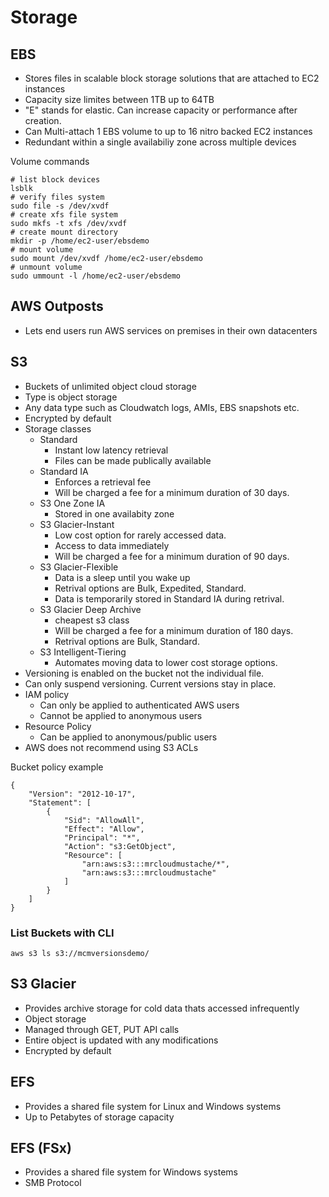 # Storage

## EBS
* Stores files in scalable block storage solutions that are attached to EC2 instances
* Capacity size limites between 1TB up to 64TB
* "E" stands for elastic. Can increase capacity or performance after creation.
* Can Multi-attach 1 EBS volume to up to 16 nitro backed EC2 instances
* Redundant within a single availabiliy zone across multiple devices

Volume commands
```
# list block devices
lsblk
# verify files system
sudo file -s /dev/xvdf
# create xfs file system
sudo mkfs -t xfs /dev/xvdf
# create mount directory
mkdir -p /home/ec2-user/ebsdemo
# mount volume 
sudo mount /dev/xvdf /home/ec2-user/ebsdemo
# unmount volume
sudo ummount -l /home/ec2-user/ebsdemo
```

## AWS Outposts
* Lets end users run AWS services on premises in their own datacenters

## S3
* Buckets of unlimited object cloud storage
* Type is object storage
* Any data type such as Cloudwatch logs, AMIs, EBS snapshots etc.
* Encrypted by default
* Storage classes
  * Standard
    * Instant low latency retrieval
    * Files can be made publically available
  * Standard IA
    * Enforces a retrieval fee
    * Will be charged a fee for a minimum duration of 30 days.
  * S3 One Zone IA
    * Stored in one availabity zone
  * S3 Glacier-Instant
    * Low cost option for rarely accessed data.
    * Access to data immediately
    * Will be charged a fee for a minimum duration of 90 days.
  * S3 Glacier-Flexible
    * Data is a sleep until you wake up 
    * Retrival options are Bulk, Expedited, Standard.
    * Data is temporarily stored in Standard IA during retrival.
  * S3 Glacier Deep Archive
    * cheapest s3 class
    *   Will be charged a fee for a minimum duration of 180 days.
    *   Retrival options are Bulk, Standard.
  * S3 Intelligent-Tiering
    * Automates moving data to lower cost storage options.
* Versioning is enabled on the bucket not the individual file.
* Can only suspend versioning. Current versions stay in place.
* IAM policy
  * Can only be applied to authenticated AWS users
  * Cannot be applied to anonymous users
* Resource Policy
  * Can be applied to anonymous/public users
* AWS does not recommend using S3 ACLs

Bucket policy example
```
{
    "Version": "2012-10-17",
    "Statement": [
        {
            "Sid": "AllowAll",
            "Effect": "Allow",
            "Principal": "*",
            "Action": "s3:GetObject",
            "Resource": [
                "arn:aws:s3:::mrcloudmustache/*",
                "arn:aws:s3:::mrcloudmustache"
            ]
        }
    ]
}
```
### List Buckets with CLI
```aws s3 ls s3://mcmversionsdemo/```

## S3 Glacier
* Provides archive storage for cold data thats accessed infrequently
* Object storage
* Managed through GET, PUT API calls
* Entire object is updated with any modifications
* Encrypted by default

## EFS
* Provides a shared file system for Linux and Windows systems
* Up to Petabytes of storage capacity

## EFS (FSx)
* Provides a shared file system for Windows systems
* SMB Protocol





